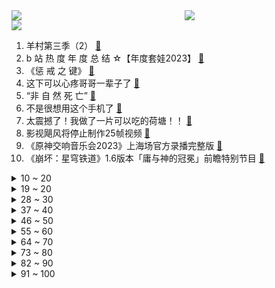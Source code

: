 <div >
	<a style="float:left;width:55%;" href = "https://github.com/anuraghazra/github-readme-stats">
	 <img src = "https://github-readme-stats.vercel.app/api?username=iuuuuuaena&theme=buefy&show_icons=true"/>
	</a>
	<a  style="float:right;width:45%" href = "https://github.com/anuraghazra/github-readme-stats">
	 <img  src="https://github-readme-stats.vercel.app/api/top-langs/?username=anuraghazra&layout=compact"/>
	</a>
	</div>

[![](https://img.shields.io/badge/jxd-@jxdgogogo.xyz-yellowgreen.svg)](https://www.jxdgogogo.xyz)<br>
1. 羊村第三季（2） [:link:](//www.bilibili.com/video/BV15a4y1r7te) <br>
2. b 站 热 度 年 度 总 结 ☆【年度套娃2023】 [:link:](//www.bilibili.com/video/BV1BN411G7yd) <br>
3. 《惩 戒 之 键》 [:link:](//www.bilibili.com/video/BV1mw411t7dn) <br>
4. 这下可以心疼哥哥一辈子了 [:link:](//www.bilibili.com/video/BV1bi4y1e7wX) <br>
5. “非 自 然 死 亡” [:link:](//www.bilibili.com/video/BV1nC4y1u7aA) <br>
6. 不是很想用这个手机了 [:link:](//www.bilibili.com/video/BV1ab4y1G7tS) <br>
7. 太震撼了！我做了一片可以吃的荷塘！！ [:link:](//www.bilibili.com/video/BV1vG411a7Qd) <br>
8. 影视飓风将停止制作25帧视频 [:link:](//www.bilibili.com/video/BV1hp4y1f7B5) <br>
9. 《原神交响音乐会2023》上海场官方录播完整版 [:link:](//www.bilibili.com/video/BV1Rj411p7b1) <br>
10. 《崩坏：星穹铁道》1.6版本「庸与神的冠冕」前瞻特别节目 [:link:](//www.bilibili.com/video/BV1si4y1e7GL) <br>
<details>
<summary>10 ~ 20</summary>

11. 如何在家制造香菇脆 [:link:](//www.bilibili.com/video/BV11e411k7Ve) <br>
12. 迄今为止我做的最大规模的手工 [:link:](//www.bilibili.com/video/BV1ow411t734) <br>
13. 给流浪猫制作四层冬季猫窝的第三层之“单身公寓” [:link:](//www.bilibili.com/video/BV1Vp4y1f7b9) <br>
14. 我和猫的双向奔赴！泪崩！ [:link:](//www.bilibili.com/video/BV1Vg4y117XN) <br>
15. 这 太 苏 维 埃 了！ [:link:](//www.bilibili.com/video/BV14N4y1h7DJ) <br>
16. 飞10000公里，探秘全世界最罕见麦当劳！ 非洲麦门吃什么？ [:link:](//www.bilibili.com/video/BV1hG411a72w) <br>
17. 2023演技大赏：烂得花样百出！明年可别再这么演了！ [:link:](//www.bilibili.com/video/BV1xc411m7x2) <br>
18. 我们造了一台能飞的自行车，科幻进入现实【硬核改装】 [:link:](//www.bilibili.com/video/BV1Qg4y1Z71S) <br>
19. 臭卷宝不认识妈妈了！！！！！ [:link:](//www.bilibili.com/video/BV1iG411a7K3) <br>
</details>
<details>
<summary>19 ~ 20</summary>

20. 那些睡在雪地上的动物！ [:link:](//www.bilibili.com/video/BV1Aa4y1R7sr) <br>
21. 今晚的主角是我，不是你 [:link:](//www.bilibili.com/video/BV1qb4y157F8) <br>
22. 求仙问道 [:link:](//www.bilibili.com/video/BV1ru4y1F7gc) <br>
23. 零食娃娃机？ [:link:](//www.bilibili.com/video/BV1Ea4y1r7nx) <br>
24. 投出你心中的Top1节目 [:link:](//www.bilibili.com/video/BV1yC4y1D7TC) <br>
25. 《2023年度十大高分国剧》：非主观评选，用数据说话！！！ [:link:](//www.bilibili.com/video/BV1wC4y1Q7se) <br>
26. 紧张！我去给华晨宇当演唱会助理了！！ [:link:](//www.bilibili.com/video/BV11e411k7hh) <br>
27. 英国名菜仰望星空派真的难吃吗？帅小伙试一下！ [:link:](//www.bilibili.com/video/BV1xg4y117Fy) <br>
28. 在零下8度的大雪中跳舞能有多美？ [:link:](//www.bilibili.com/video/BV1cC4y1Q7Y3) <br>
</details>
<details>
<summary>28 ~ 30</summary>

29. 【传染病系列17】从私处溃烂到精神分裂，梅毒是如何从肉体和精神上瓦解你的 [:link:](//www.bilibili.com/video/BV1Ec411y7kW) <br>
30. 太敢拍了！它根据真实事件改编，直击人性的弱点！ [:link:](//www.bilibili.com/video/BV1Db4y157p8) <br>
31. 历练！3岁小孩带100块去菜市场会买什么？ [:link:](//www.bilibili.com/video/BV1mu4y1H7S5) <br>
32. 跟老班长一起在站里偷东西吃是什么体验？再见老班长！ [:link:](//www.bilibili.com/video/BV1BN4y1h7ur) <br>
33. 降级的不是审美，而是美的公式机械化单一。 [:link:](//www.bilibili.com/video/BV1gc411m7HV) <br>
34. 活菩萨闺蜜？ [:link:](//www.bilibili.com/video/BV1GQ4y1g7KG) <br>
35. 千万别把哈密瓜直接放在土壤上，不然它们就会这样生长！ [:link:](//www.bilibili.com/video/BV1bG411e726) <br>
36. 也许给不了她全世界的温柔   但有个词叫尽我所能，不！是：全力以赴 [:link:](//www.bilibili.com/video/BV1iu4y1J7n8) <br>
37. 【原神过家家】芙芙：这就是须弥育子的做法吗 [:link:](//www.bilibili.com/video/BV15C4y1Q7og) <br>
</details>
<details>
<summary>37 ~ 40</summary>

38. 一首《悬溺》，带你了解Phigros的特效上限！ [:link:](//www.bilibili.com/video/BV13u4y1M7ZU) <br>
39. 永远不要质疑古人的审美，香炉鼻祖博山炉制作技艺。 [:link:](//www.bilibili.com/video/BV1Mg4y117D1) <br>
40. 圣诞快乐劳伦斯先生，但是在医院 [:link:](//www.bilibili.com/video/BV1Fa4y1R73V) <br>
41. 【手书/缸】草东没有派对 [:link:](//www.bilibili.com/video/BV1JQ4y1g71E) <br>
42. 舍友考四级堪比电视剧 [:link:](//www.bilibili.com/video/BV1tc411m7nG) <br>
43. 敢动我妈？汗流浃背了吧老弟#护卫犬#捷克狼犬 [:link:](//www.bilibili.com/video/BV1Pi4y1e7Fb) <br>
44. 对话，陈奕迅！！！！！！ [:link:](//www.bilibili.com/video/BV1Vc411y7nm) <br>
45. 这次我一定好好养！ [:link:](//www.bilibili.com/video/BV1vb4y1G7Lr) <br>
46. 幸福的人用童年治愈一生，不幸的人用一生治愈童年 [:link:](//www.bilibili.com/video/BV16p4y1f78e) <br>
</details>
<details>
<summary>46 ~ 50</summary>

47. 首先你要快乐 其次都是其次 [:link:](//www.bilibili.com/video/BV1rj411p7ih) <br>
48. 大吉大利，今晚吃鸡，这次管够管饱。 [:link:](//www.bilibili.com/video/BV1pw411x7Dn) <br>
49. 【星铁丨真理医生】“吾爱吾师，但吾更爱真理” [:link:](//www.bilibili.com/video/BV1xe411k7K3) <br>
50. 娃啊，你着相了。 [:link:](//www.bilibili.com/video/BV1ji4y1e7yK) <br>
51. 人生处处是观众！ [:link:](//www.bilibili.com/video/BV1zi4y1e76a) <br>
52. 年度收官之战||"大汉年"终章，三战陇西，"失街亭"两百年前的独卧孤城 [:link:](//www.bilibili.com/video/BV12b4y1G7to) <br>
53. 当我有个很显小的老师 [:link:](//www.bilibili.com/video/BV1PC4y1Q7Pq) <br>
54. 兄弟们参观完我的豪宅，羡慕疯了！ [:link:](//www.bilibili.com/video/BV1Ku4y1p7KR) <br>
55. 还 有 谁 [:link:](//www.bilibili.com/video/BV1Tc41127uV) <br>
</details>
<details>
<summary>55 ~ 60</summary>

56. 介绍一个新角色 [:link:](//www.bilibili.com/video/BV1Ww411x76a) <br>
57. 东北大花征服世界第六站：“By order of the 东北大花！”#李美越#东北大花袄 [:link:](//www.bilibili.com/video/BV1ec411m7pn) <br>
58. 10秒批量打印一千张奖状 [:link:](//www.bilibili.com/video/BV1KC4y1c7o1) <br>
59. 【阿斗】根据贵州真实案件改编！历时3年，剧本改了26稿，这部国产黑马悬疑喜剧全是名场面！《追凶者也》 [:link:](//www.bilibili.com/video/BV1jN4y1h7Yj) <br>
60. “咱们走起！”（寻找野生rapper） [:link:](//www.bilibili.com/video/BV1eQ4y1G7Sf) <br>
61. 听完我家猫全疯了 [:link:](//www.bilibili.com/video/BV1Pb4y1576N) <br>
62. 当i人误入了e人的聚会..... [:link:](//www.bilibili.com/video/BV1Jc41127u2) <br>
63. 酱油可以当墨水吗？！酱香味的字！ [:link:](//www.bilibili.com/video/BV13i4y1e7Bp) <br>
64. “普 普 通 通 的 一 局”|  前篇 [:link:](//www.bilibili.com/video/BV1jg4y1175p) <br>
</details>
<details>
<summary>64 ~ 70</summary>

65. 我就喜欢这种自由探索后室的感觉！ [:link:](//www.bilibili.com/video/BV1EQ4y1g7Gu) <br>
66. 不要“叫”挑战？（恐怖版） [:link:](//www.bilibili.com/video/BV1N94y1N7Sj) <br>
67. 时代少年团元梦综艺首秀正式上线！ [:link:](//www.bilibili.com/video/BV1Dg4y1y7Ad) <br>
68. 牛骨麻将2 [:link:](//www.bilibili.com/video/BV18e411k71U) <br>
69. 【2023年度弹幕】很喜欢B站用户的一句话：___ [:link:](//www.bilibili.com/video/BV17c411S7xR) <br>
70. 秋沙鸭正常 [:link:](//www.bilibili.com/video/BV1fu4y1H7xL) <br>
71. 这玩意儿为啥那么好吃啊！ [:link:](//www.bilibili.com/video/BV1Yj411p7nB) <br>
72. 网红迷惑水果？好好好，都这么玩是吧！ [:link:](//www.bilibili.com/video/BV1Tp4y1f756) <br>
73. 《狂扁小朋友》 [:link:](//www.bilibili.com/video/BV1i94y1N7c4) <br>
</details>
<details>
<summary>73 ~ 80</summary>

74. 肥皂之死~~【COD动画片】 [:link:](//www.bilibili.com/video/BV1kc41127ZN) <br>
75. 【轰】南方人千万不要在北方搓澡！！ [:link:](//www.bilibili.com/video/BV1yc411276k) <br>
76. 牛庄馅饼怎么样 [:link:](//www.bilibili.com/video/BV1Yi4y1Y7RE) <br>
77. 我的游戏搭子居然是冰山校花？ [:link:](//www.bilibili.com/video/BV1dN4y1h7hg) <br>
78. 当网红哪有拉屎好 [:link:](//www.bilibili.com/video/BV1SN4y1h71y) <br>
79. 现在二次元都能大声说话了吗？ [:link:](//www.bilibili.com/video/BV17i4y1e7Pq) <br>
80. 你等等，让我先…… [:link:](//www.bilibili.com/video/BV16b4y157uf) <br>
81. 爆改张百乔 [:link:](//www.bilibili.com/video/BV1c94y1A7Qw) <br>
82. 你能切开原子吗？ [:link:](//www.bilibili.com/video/BV1KN4y1h79F) <br>
</details>
<details>
<summary>82 ~ 90</summary>

83. 美式男，喝美式，享美事4#李宗恒 [:link:](//www.bilibili.com/video/BV1YC4y1X7eN) <br>
84. 当你被有害物质入侵，巨噬细胞如何保护你？ [:link:](//www.bilibili.com/video/BV1Jb4y157aj) <br>
85. 君の战地 完结篇 [:link:](//www.bilibili.com/video/BV1sC4y1u7BG) <br>
86. 星穹铁道你让我怎么冷静之冷静个屁！！ [:link:](//www.bilibili.com/video/BV1yc41127ty) <br>
87. 拿第一名奖励10w，女友哭着玩了20小时游戏... [:link:](//www.bilibili.com/video/BV11e411k7GF) <br>
88. 我的意思是如果你开心，成为一阵风，一场雪都可以。手里的花朵被冻成冰块也没关系。 [:link:](//www.bilibili.com/video/BV1Sc41127CY) <br>
89. 【时代少年团】系列纪录片《光辉岁月》——“万重山”（上篇） [:link:](//www.bilibili.com/video/BV1Rw411t71b) <br>
90. 到伊拉克啦，跟我刻板印象完全不一样！ [:link:](//www.bilibili.com/video/BV1fu4y1H7Ja) <br>
91. 1个亿但是永远陷入循环你愿意吗 [:link:](//www.bilibili.com/video/BV1te411k7i9) <br>
</details>
<details>
<summary>91 ~ 100</summary>

92. 给电视冻得会跳科目三了 [:link:](//www.bilibili.com/video/BV1sb4y157m3) <br>
93. 一转身，穿越千年；一刹那，沧海桑田……龟兹好似一支悠远回旋的古曲，在积淀千年的风沙质感中，随着时间静谧地铺洒着、飞扬着、诉说着…… [:link:](//www.bilibili.com/video/BV1u64y1p7Xo) <br>
94. 番外：想起了自己的偶像 [:link:](//www.bilibili.com/video/BV1hc411m7N2) <br>
95. 在电影院上班是什么体验 [:link:](//www.bilibili.com/video/BV1Yi4y1e79X) <br>
96. 2023综艺搞笑名场面颁奖！一整年的快乐集中放送哈哈哈！【金子】 [:link:](//www.bilibili.com/video/BV1zu4y1T74x) <br>
97. 我们的员工说没就没！致命公司 [:link:](//www.bilibili.com/video/BV1oN411G7Eu) <br>
98. 我的理想班主任（我也好想要这样的老师啊啊啊啊啊） [:link:](//www.bilibili.com/video/BV1Pg4y117Ez) <br>
99. 别夹了别夹了 [:link:](//www.bilibili.com/video/BV14a4y1R7Mt) <br>
100. 法国人测试北外学生的外语水平？！ [:link:](//www.bilibili.com/video/BV1Uu4y1H7e7) <br>
</details>
